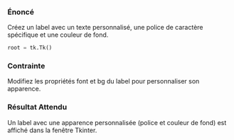 ### Énoncé

Créez un label avec un texte personnalisé, une police de caractère spécifique et une couleur de fond.

```python
root = tk.Tk()
```

### Contrainte

Modifiez les propriétés font et bg du label pour personnaliser son apparence.

### Résultat Attendu

Un label avec une apparence personnalisée (police et couleur de fond) est affiché dans la fenêtre Tkinter.